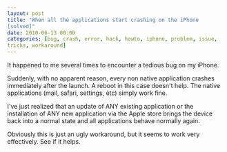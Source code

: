 ```yaml
--- 
layout: post
title: "When all the applications start crashing on the iPhone
[solved]"
date: 2010-06-13 00:00
categories: [bug, crash, error, hack, howto, iphone, problem, issue,
tricks, workaround] 
---
```

It happened to me several times to encounter a tedious bug on my iPhone.

Suddenly, with no apparent reason, every non native application crashes immediately after the launch. A reboot in this case doesn't help. The native applications (mail, safari, settings, etc) simply work fine.

I've just realized that an update of ANY existing application or the installation of ANY new application via the Apple store brings the device back into a normal state and all applications behave normally again.

Obviously this is just an ugly workaround, but it seems to work very effectively. See if it helps.  
